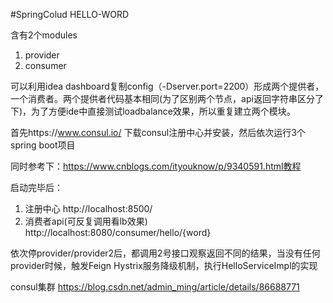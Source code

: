 #SpringColud HELLO-WORD

含有2个modules
1. provider
2. consumer


可以利用idea dashboard复制config（-Dserver.port=2200）形成两个提供者，一个消费者。两个提供者代码基本相同(为了区别两个节点，api返回字符串区分了下)，为了方便ide中直接测试loadbalance效果，所以重复建立两个模块。

首先https://www.consul.io/ 下载consul注册中心并安装，然后依次运行3个spring boot项目

同时参考下：https://www.cnblogs.com/ityouknow/p/9340591.html教程

启动完毕后：
1. 注册中心 http://localhost:8500/
2. 消费者api(可反复调用看lb效果) http://localhost:8080/consumer/hello/{word}

依次停provider/provider2后，都调用2号接口观察返回不同的结果，当没有任何provider时候，触发Feign Hystrix服务降级机制，执行HelloServiceImpl的实现

consul集群 https://blog.csdn.net/admin_ming/article/details/86688771

